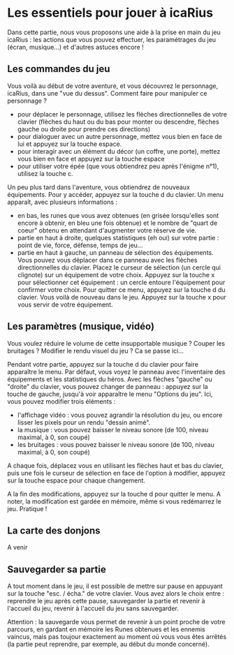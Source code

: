 # Les essentiels pour jouer à icaRius

Dans cette partie, nous vous proposons une aide à la prise en main du jeu icaRius : les actions que vous pouvez effectuer, les paramétrages du jeu (écran, musique...) et d'autres astuces encore !

## Les commandes du jeu

Vous voilà au début de votre aventure, et vous découvrez le personnage, icaRius, dans une "vue du dessus". Comment faire pour manipuler ce personnage ? 

- pour déplacer le personnage, utilisez les flèches directionnelles de votre clavier (flèches du haut ou du bas pour monter ou descendre, flèches gauche ou droite pour prendre ces directions)
- pour dialoguer avec un autre personnage, mettez vous bien en face de lui et appuyez sur la touche espace.
- pour interagir avec un élément du décor (un coffre, une porte), mettez vous bien en face et appuyez sur la touche espace
- pour utiliser votre épée (que vous obtiendrez peu après l'énigme n°1), utilisez la touche c. 

Un peu plus tard dans l'aventure, vous obtiendrez de nouveaux équipements. Pour y accéder, appuyez sur la touche d du clavier. Un menu apparaît, avec plusieurs informations :
- en bas, les runes que vous avez obtenues (en grisée lorsqu'elles sont encore à obtenir, en bleu une fois obtenue) et le nombre de "quart de coeur" obtenu en attendant d'augmenter votre réserve de vie.
- partie en haut à droite, quelques statistiques (eh oui) sur votre partie : point de vie, force, défense, temps de jeu... 
- partie en haut à gauche, un panneau de sélection des équipements. Vous pouvez vous déplacer dans ce panneau avec les flèches directionnelles du clavier. Placez le curseur de sélection (un cercle qui clignote) sur un équipement de votre choix. Appuyez sur la touche x pour sélectionner cet équipement : un cercle entoure l'équipement pour confirmer votre choix. 
Pour quitter ce menu, appuyez sur la touche d du clavier. Vous voilà de nouveau dans le jeu. Appuyez sur la touche x pour vous servir de votre équipement. 

## Les paramètres (musique, vidéo)

Vous voulez réduire le volume de cette insupportable musique ? Couper les bruitages ? Modifier le rendu visuel du jeu ? Ca se passe ici...

Pendant votre partie, appuyez sur la touche d du clavier pour faire apparaître le menu. Par défaut, vous voyez le panneau avec l'inventaire des équipements et les statistiques du héros. Avec les flèches "gauche" ou "droite" du clavier, vous pouvez changer de panneau : appuyez sur la touche de gauche, jusqu'à voir apparaître le menu "Options du jeu". Ici, vous pouvez modifier trois éléments :

- l'affichage vidéo : vous pouvez agrandir la résolution du jeu, ou encore lisser les pixels pour un rendu "dessin animé".
- la musique : vous pouvez baisser le niveau sonore (de 100, niveau maximal, à 0, son coupé)
- les bruitages : vous pouvez baisser le niveau sonore (de 100, niveau maximal, à 0, son coupé)

A chaque fois, déplacez vous en utilisant les flèches haut et bas du clavier, puis une fois le curseur de sélection en face de l'option à modifier, appuyez sur la touche espace pour chaque changement.

A la fin des modifications, appuyez sur la touche d pour quitter le menu. A noter, la modification est gardée en mémoire, même si vous redémarrez le jeu. Pratique !

## La carte des donjons

A venir

## Sauvegarder sa partie

A tout moment dans le jeu, il est possible de mettre sur pause en appuyant sur la touche "esc. / écha." de votre clavier. Vous avez alors le choix entre : reprendre le jeu après cette pause, sauvegarder la partie et revenir à l'accueil du jeu, revenir à l'accueil du jeu sans sauvegarder.

Attention : la sauvegarde vous permet de revenir à un point proche de votre parcours, en gardant en mémoire les Runes obtenues et les ennemis vaincus, mais pas toujour exactement au moment où vous vous êtes arrêtés (la partie peut reprendre, par exemple, au début du monde concerné).


